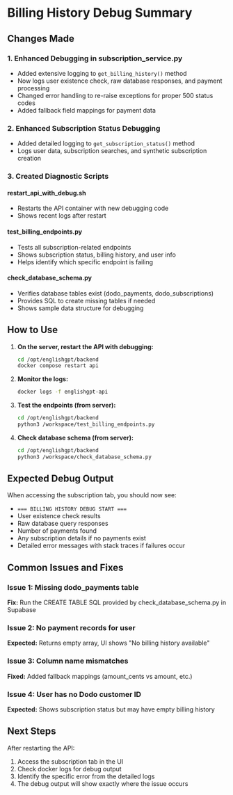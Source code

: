 # Billing History Debug Summary

## Changes Made

### 1. Enhanced Debugging in subscription_service.py
- Added extensive logging to `get_billing_history()` method
- Now logs user existence check, raw database responses, and payment processing
- Changed error handling to re-raise exceptions for proper 500 status codes
- Added fallback field mappings for payment data

### 2. Enhanced Subscription Status Debugging
- Added detailed logging to `get_subscription_status()` method
- Logs user data, subscription searches, and synthetic subscription creation

### 3. Created Diagnostic Scripts

#### restart_api_with_debug.sh
- Restarts the API container with new debugging code
- Shows recent logs after restart

#### test_billing_endpoints.py
- Tests all subscription-related endpoints
- Shows subscription status, billing history, and user info
- Helps identify which specific endpoint is failing

#### check_database_schema.py
- Verifies database tables exist (dodo_payments, dodo_subscriptions)
- Provides SQL to create missing tables if needed
- Shows sample data structure for debugging

## How to Use

1. **On the server, restart the API with debugging:**
   ```bash
   cd /opt/englishgpt/backend
   docker compose restart api
   ```

2. **Monitor the logs:**
   ```bash
   docker logs -f englishgpt-api
   ```

3. **Test the endpoints (from server):**
   ```bash
   cd /opt/englishgpt/backend
   python3 /workspace/test_billing_endpoints.py
   ```

4. **Check database schema (from server):**
   ```bash
   cd /opt/englishgpt/backend
   python3 /workspace/check_database_schema.py
   ```

## Expected Debug Output

When accessing the subscription tab, you should now see:
- `=== BILLING HISTORY DEBUG START ===`
- User existence check results
- Raw database query responses
- Number of payments found
- Any subscription details if no payments exist
- Detailed error messages with stack traces if failures occur

## Common Issues and Fixes

### Issue 1: Missing dodo_payments table
**Fix:** Run the CREATE TABLE SQL provided by check_database_schema.py in Supabase

### Issue 2: No payment records for user
**Expected:** Returns empty array, UI shows "No billing history available"

### Issue 3: Column name mismatches
**Fixed:** Added fallback mappings (amount_cents vs amount, etc.)

### Issue 4: User has no Dodo customer ID
**Expected:** Shows subscription status but may have empty billing history

## Next Steps

After restarting the API:
1. Access the subscription tab in the UI
2. Check docker logs for debug output
3. Identify the specific error from the detailed logs
4. The debug output will show exactly where the issue occurs